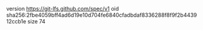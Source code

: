version https://git-lfs.github.com/spec/v1
oid sha256:2fbe4059bff4ad6d19e10d704fe6840cfadbdaf8336288f8f9f2b443912ccb1e
size 74
